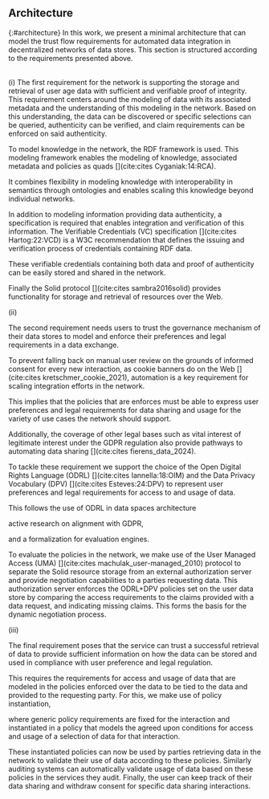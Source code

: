 ## Architecture
{:#architecture}
In this work, we present a minimal 
architecture that can model the trust
flow requirements for automated
data integration in decentralized
networks of data stores.
This section is structured 
according to the requirements
presented above.

<br/>
(i) 
<!-- The data requirement -->
The first requirement for the network
is supporting the storage and retrieval 
of user age data with sufficient 
and verifiable proof of integrity.
<!-- is dependent on the modeling  -->
This requirement centers around the 
modeling of data with its associated 
metadata and the understanding
of this modeling in the network.
<!-- which makes many essential functions possible -->
Based on this understanding, 
the data can be discovered or
specific selections can be queried,
authenticity can be verified,
and claim requirements can be
enforced on said authenticity.

<!-- What choices did we make? -->
<!-- 1. RDF to model data -->
To model knowledge in the network, 
the RDF framework is used.
This modeling framework enables
the modeling of knowledge, associated
metadata and policies as quads
[](cite:cites Cyganiak:14:RCA).
<!-- Why RDF? -->
It combines flexibility in modeling
knowledge with interoperability in 
semantics through ontologies and
enables scaling this knowledge
beyond individual networks.
<!-- 2. VCs to model data authenticity as associated metadata -->
In addition to modeling information
providing data authenticity, 
a specification is required 
that enables integration and
verification of this information.
The Verifiable Credentials
(VC) specification [](cite:cites
Hartog:22:VCD) is a W3C recommendation
that defines the issuing and verification
process of credentials containing RDF data.
<!-- Why VCs? -->
These verifiable credentials 
containing both data and proof 
of authenticity can be easily 
stored and shared in the network.
<!-- 3. Solid for identity and data storage. -->
Finally the Solid protocol 
[](cite:cites sambra2016solid)
provides functionality for 
storage and retrieval of
resources over the Web.
<!-- Why Solid LDP? -->
<!-- todo: this part was weak! -->


<!-- <br/> -->
(ii)
<!-- Requirement -->
The second requirement needs users
to trust the governance mechanism
of their data stores to model and
enforce their preferences and legal 
requirements in a data exchange.
<!-- prevent manual review -->
To prevent falling back on manual
user review on the grounds of informed
consent for every new interaction, 
as cookie banners do on the Web 
[](cite:cites kretschmer_cookie_2021),
automation is a key requirement for
scaling integration efforts in the network.
<!-- Modeling requirement -->
This implies that the policies that 
are enforces must be able to express 
user preferences and legal requirements 
for data sharing and usage 
for the variety of use cases 
the network should support.
<!-- Other bases -->
Additionally, the coverage of 
other legal bases such as vital 
interest of legitimate interest
under the GDPR regulation also
provide pathways to automating
data sharing [](cite:cites fierens_data_2024).
<!-- ODRL and DPV -->
To tackle these requirement we support 
the choice of the Open Digital Rights Language 
(ODRL) [](cite:cites Iannella:18:OIM) 
and the Data Privacy Vocabulary (DPV) 
[](cite:cites Esteves:24:DPV) to 
represent user preferences and legal
requirements for access to and usage of data.
<!-- backing up the claim -->
This follows the use of ODRL 
in data spaces architecture
<!-- todo: cite!!! -->
active research on alignment with GDPR,
<!-- todo: cite!!! -->
and a formalization for evaluation engines.
<!-- todo: cite!!!  -->
To evaluate the policies in the network,
we make use of the User Managed Access
(UMA) [](cite:cites machulak_user-managed_2010)
protocol to separate the Solid resource
storage from an external authorization server
and provide negotiation capabilities to
a parties requesting data.
This authorization server enforces 
the ODRL+DPV policies set on the user
data store by comparing the access 
requirements to the claims provided
with a data request, and indicating 
missing claims. This forms the basis
for the dynamic negotiation process.


<!-- <br/> -->
(iii) 
<!-- Requirement of automated trust in usage -->
The final requirement poses that the
service can trust a successful retrieval
of data to provide sufficient information
on how the data can be stored and used 
in compliance with user preference
and legal regulation.
<!-- Policy instantiation! -->
This requires the requirements for access 
and usage of data that are modeled in the
policies enforced over the data to be
tied to the data and provided to the 
requesting party.
For this, we make use of policy instantiation,
<!-- todo: citation for policy instantiation? -->
where generic policy requirements are fixed 
for the interaction and instantiated
in a policy that models the agreed upon conditions
for access and usage of a selection of data
for that interaction.
<!-- Uses of these instantiations -->
These instantiated policies can now be used
by parties retrieving data in the network to
validate their use of data according to these
policies. Similarly auditing systems can 
automatically validate usage of data based
on these policies in the services they audit.
Finally, the user can keep track of their 
data sharing and withdraw consent for 
specific data sharing interactions.

